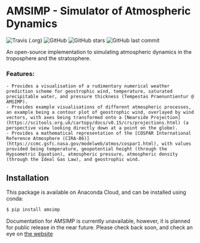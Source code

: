 # AMSIMP - Simulator of Atmospheric Dynamics

![Travis (.org)](https://img.shields.io/travis/amsimp/amsimp.svg?style=for-the-badge)
![GitHub](https://img.shields.io/github/license/amsimp/amsimp.svg?style=for-the-badge)
![GitHub stars](https://img.shields.io/github/stars/amsimp/amsimp.svg?style=for-the-badge)
![GitHub last commit](https://img.shields.io/github/last-commit/amsimp/amsimp.svg?style=for-the-badge)

An open-source implementation to simulating atmospheric dynamics in the troposphere and the stratosphere.

 ### Features:
    - Provides a visualisation of a rudimentary numerical weather prediction scheme for geostrophic wind, temperature, saturated precipitable water, and pressure thickness (Tempestas Praenuntientur @ AMSIMP).
    - Provides example visualisations of different atmospheric processes, an example being a contour plot of geostrophic wind, overlayed by wind vectors, with axes being transformed onto a [Nearside Projection](https://scitools.org.uk/cartopy/docs/v0.15/crs/projections.html) (a perspective view looking directly down at a point on the globe).
    - Provides a mathematical representation of the [COSPAR International Reference Atmosphere (CIRA-86)](https://ccmc.gsfc.nasa.gov/modelweb/atmos/cospar1.html), with values provided being temperature, geopotential height (through the Hypsometric Equation), atmospheric pressure, atmospheric density (through the Ideal Gas Law), and geostrophic wind.

## Installation
This package is available on Anaconda Cloud, and can be installed using conda:

```bash
$ pip install amsimp
```

Documentation for AMSIMP is currently unavailable, however, it is planned for public release in the near future. Please check back soon, and check an eye on [the website](amsimp.github.io)
